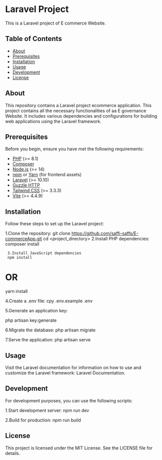 # Laravel Project

This is a Laravel project of E commerce Website.

## Table of Contents

-   [About](#about)
-   [Prerequisites](#prerequisites)
-   [Installation](#installation)
-   [Usage](#usage)
-   [Development](#development)
-   [License](#license)

## About

This repository contains a Laravel project ecommerce application.
This project contains all the necessary functionalities of aa E governance Website.
It includes various dependencies and configurations for building web applications using the Laravel framework.

## Prerequisites

Before you begin, ensure you have met the following requirements:

-   [PHP](https://www.php.net/) (>= 8.1)
-   [Composer](https://getcomposer.org/)
-   [Node.js](https://nodejs.org/) (>= 14)
-   [npm](https://www.npmjs.com/) or [Yarn](https://yarnpkg.com/) (for frontend assets)
-   [Laravel](https://laravel.com/) (>= 10.10)
-   [Guzzle HTTP](https://docs.guzzlephp.org/en/stable/overview.html)
-   [Tailwind CSS](https://tailwindcss.com/) (>= 3.3.3)
-   [Vite](https://vitejs.dev/) (>= 4.4.9)

## Installation

Follow these steps to set up the Laravel project:

1.Clone the repository:
git clone https://github.com/saffi-saffs/E-commerceApp.git
cd <project_directory>
2.Install PHP dependencies:
composer install

     3.Install JavaScript dependencies
     npm install

# OR

yarn install

4.Create a .env file:
cpy .env.example .env

5.Generate an application key:

php artisan key:generate

6.Migrate the database:
php artisan migrate

7.Serve the application:
php artisan serve

## Usage

Visit the Laravel documentation for information on how to use and customize the Laravel framework: Laravel Documentation.

## Development

For development purposes, you can use the following scripts:

1.Start development server:
npm run dev

2.Build for production:
npm run build

## License

This project is licensed under the MIT License. See the LICENSE file for details.
